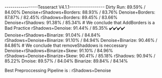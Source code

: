-----------------Tesseract V4.1.1------------------
Dirty Run: 89.59% / 84.00%
Denoise+rShadows+Borders: 88.93% / 83.76%
Denoise+Borders: 87.87% / 82.45%
rShadows+Borders: 89.45% / 83.66%
Denoise+rShadows: 91.38% / 85.34% # We conclude that AddBorders is a Bad Practice
rShadows+Denoise: 91.44% / 85.35% ✔️✔️✔️✔️
Denoise+rShadows+Binarize: 91.04% / 84.84%
rShadows+Denoise+Binarize: 91.10% / 84.94%
Denoise+Binarize: 90.46% / 84.86% # We conclude that removeShaddows is neccessary
Denoise+rShadows+Binarize+Skew: 91.10% / 84.96%
rShadows+Denoise+Binarize+Skew: 90.41% / 85.18%
rShadows: 90.94% / 85.22%
Dnoise: 89.57% / 84.04%
Binarize: 89.84% / 84.14%

Best Preproccessing Pipeline is : rShadows+Denoise
